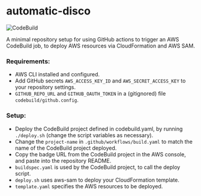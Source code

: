 # automatic-disco

![CodeBuild](https://codebuild.ap-southeast-2.amazonaws.com/badges?uuid=eyJlbmNyeXB0ZWREYXRhIjoiQVZhTTJDYW54VmFReWFGWDltTUszdU11NXNHRUhyN2xuR0xpSWF6SEhNeExKWTF0MTd2Rk9UTVhtZWR3cUs5QkVjVWpsWGF4KzlDQTgzV3BHcEdxNW9zPSIsIml2UGFyYW1ldGVyU3BlYyI6IjNpaDJ5V204SlpvRGdEd0QiLCJtYXRlcmlhbFNldFNlcmlhbCI6MX0%3D&branch=master)

A minimal repository setup for using GitHub actions to trigger an AWS CodeBuild job, to deploy AWS resources via CloudFormation and AWS SAM.

###  Requirements:
- AWS CLI installed and configured.
- Add GitHub secrets `AWS_ACCESS_KEY_ID` and `AWS_SECRET_ACCESS_KEY` to your repository settings.
- `GITHUB_REPO_URL` and `GITHUB_OAUTH_TOKEN` in a (gitignored) file `codebuild/github.config`.
### Setup:
- Deploy the CodeBuild project defined in codebuild.yaml, by running `./deploy.sh` (change the script variables as necessary).
- Change the `project-name` in `.github/workflows/build.yaml` to match the name of the CodeBuild project deployed.
- Copy the badge URL from the CodeBuild project in the AWS console, and paste into the repository README.
- `buildspec.yaml` is used by the CodeBuild project, to call the deploy script.
- `deploy.sh` uses aws-sam to deploy your CloudFormation template.
- `template.yaml` specifies the AWS resources to be deployed.

